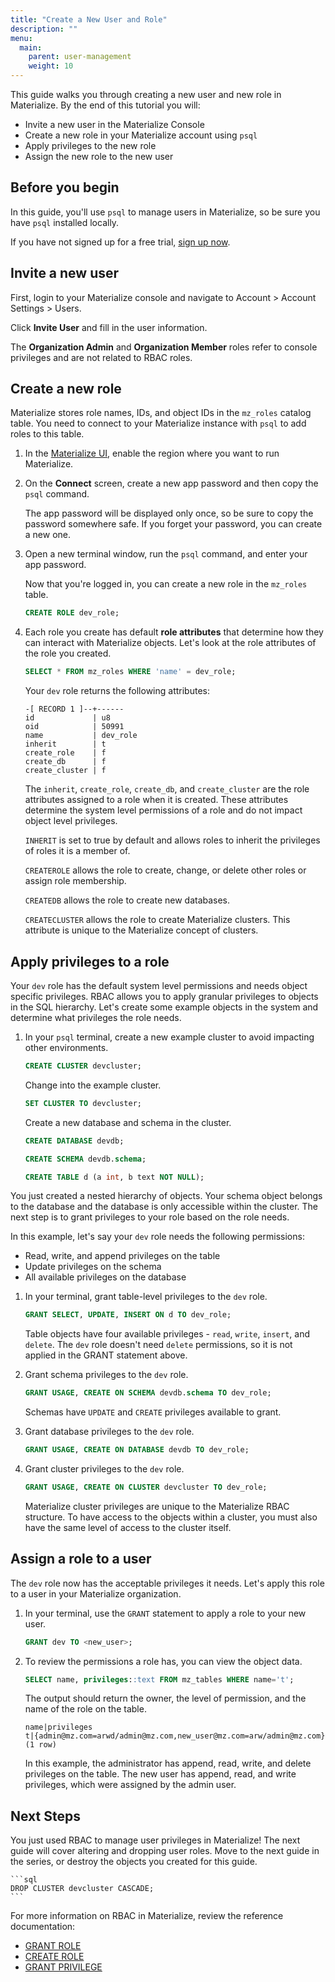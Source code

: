 ```yaml
---
title: "Create a New User and Role"
description: ""
menu:
  main:
    parent: user-management
    weight: 10
---
```


This guide walks you through creating a new user and new role in Materialize. By
the end of this tutorial you will:

* Invite a new user in the Materialize Console
* Create a new role in your Materialize account using `psql`
* Apply privileges to the new role
* Assign the new role to the new user

## Before you begin

In this guide, you'll use `psql` to manage users in Materialize, so be sure you
have `psql` installed locally.

If you have not signed up for a free trial, [sign up now](https://materialize.com/register/?utm_campaign=General&utm_source=documentation).


## Invite a new user

First, login to your Materialize console and navigate to Account > Account
Settings > Users. 

Click **Invite User** and fill in the user information.

The **Organization Admin** and **Organization Member** roles refer to console
privileges and are not related to RBAC roles.

## Create a new role

Materialize stores role names, IDs, and object IDs in the `mz_roles` catalog
table. You need to connect to your Materialize instance with `psql` to add roles
to this table.

1. In the [Materialize UI](https://console.materialize.com/), enable the region where you want to run Materialize.

1. On the **Connect** screen, create a new app password and then copy the `psql` command.

    The app password will be displayed only once, so be sure to copy the password somewhere safe. If you forget your password, you can create a new one.

1. Open a new terminal window, run the `psql` command, and enter your app password.
    
    Now that you're logged in, you can create a new role in the `mz_roles`
    table.
    
    ```sql
    CREATE ROLE dev_role;
    ```

1. Each role you create has default **role attributes** that determine how they
    can interact with Materialize objects. Let's look at the role attributes of
    the role you created.
    
    ```sql
    SELECT * FROM mz_roles WHERE 'name' = dev_role;
    ```
    
    Your `dev` role returns the following attributes:
    
    ```
    -[ RECORD 1 ]--+------
    id             | u8
    oid            | 50991
    name           | dev_role
    inherit        | t
    create_role    | f
    create_db      | f
    create_cluster | f
    ```
    
    The `inherit`, `create_role`, `create_db`, and `create_cluster` are the
    role attributes assigned to a role when it is created. These attributes
    determine the system level permissions of a role and do not impact object
    level privileges.
    
    `INHERIT` is set to true by default and allows roles to inherit the
    privileges of roles it is a member of.
    
    `CREATEROLE` allows the role to create, change, or delete other roles or
    assign role membership.
    
    `CREATEDB` allows the role to create new databases.
    
    `CREATECLUSTER` allows the role to create Materialize clusters. This
    attribute is unique to the Materialize concept of clusters.
    
## Apply privileges to a role

Your `dev` role has the default system level permissions and needs object
specific privileges. RBAC allows you to apply granular privileges to objects in the SQL hierarchy. Let's create some example objects in the system and determine what
privileges the role needs.

1. In your `psql` terminal, create a new example cluster to avoid impacting
   other environments.
   
   ```sql
   CREATE CLUSTER devcluster;
   ```
   
   Change into the example cluster.
   
   
   ```sql
   SET CLUSTER TO devcluster;
   ```
   
   Create a new database and schema in the cluster.
   
   ```sql
   CREATE DATABASE devdb;
   ```
   
   ```sql
   CREATE SCHEMA devdb.schema;
   ```
   
   ```sql
   CREATE TABLE d (a int, b text NOT NULL);
   ```
   
You just created a nested hierarchy of objects. Your schema object belongs to
the database and the database is only accessible within the cluster. The next
step is to grant privileges to your role based on the role needs.

In this example, let's say your `dev` role needs the following permissions:

* Read, write, and append privileges on the table
* Update privileges on the schema
* All available privileges on the database
   
1. In your terminal, grant table-level privileges to the `dev` role.

   ```sql
   GRANT SELECT, UPDATE, INSERT ON d TO dev_role;
   ```
   
   Table objects have four available privileges - `read`, `write`, `insert`, and
   `delete`. The `dev` role doesn't need `delete` permissions, so it is not
   applied in the GRANT statement above.
   
2. Grant schema privileges to the `dev` role.

   ```sql
   GRANT USAGE, CREATE ON SCHEMA devdb.schema TO dev_role;
   ```

   Schemas have `UPDATE` and `CREATE` privileges available to grant. 
   
3. Grant database privileges to the `dev` role.

   ```sql
   GRANT USAGE, CREATE ON DATABASE devdb TO dev_role;
   ```
   
4. Grant cluster privileges to the `dev` role.
   
   ```sql
   GRANT USAGE, CREATE ON CLUSTER devcluster TO dev_role;
   ```

   Materialize cluster privileges are unique to the Materialize RBAC structure.
   To have access to the objects within a cluster, you must also have the same
   level of access to the cluster itself.
   
## Assign a role to a user

The `dev` role now has the acceptable privileges it needs. Let's apply this role
to a user in your Materialize organization.

1. In your terminal, use the `GRANT` statement to apply a role to your new user.

   ```sql
   GRANT dev TO <new_user>;
   ```
   
1. To review the permissions a role has, you can view the object data.
   
   ```sql
   SELECT name, privileges::text FROM mz_tables WHERE name='t';
   ```
   
   The output should return the owner, the level of permission, and the name of
   the role on the table.
   
   ```
   name|privileges
   t|{admin@mz.com=arwd/admin@mz.com,new_user@mz.com=arw/admin@mz.com}
   (1 row)
   ```
   
   In this example, the administrator has append, read, write, and delete
   privileges on the table. The new user has append, read, and write privileges,
   which were assigned by the admin user.
   

## Next Steps

You just used RBAC to manage user privileges in Materialize! The next guide will
cover altering and dropping user roles. Move to the next guide in the series, or
destroy the objects you created for this guide.

    ```sql
    DROP CLUSTER devcluster CASCADE;
    ```
    
For more information on RBAC in Materialize, review the reference documentation:

* [GRANT ROLE](https://materialize.com/docs/sql/grant-role/) 
* [CREATE ROLE](https://materialize.com/docs/sql/create-role/)
* [GRANT PRIVILEGE](https://materialize.com/docs/sql/grant-privilege/)
